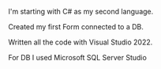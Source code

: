 I'm starting with C# as my second language.

Created my first Form connected to a DB.

Written all the code with Visual Studio 2022.

For DB I used Microsoft SQL Server Studio
